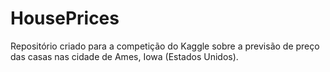 # HousePrices
Repositório criado para a competição do Kaggle sobre a previsão de preço das casas nas cidade de Ames, Iowa (Estados Unidos).
